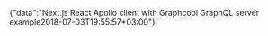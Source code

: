 {"data":"Next.js React Apollo client with Graphcool GraphQL server example2018-07-03T19:55:57+03:00"}
